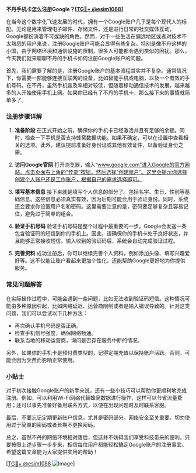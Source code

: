 **不丹手机卡怎么注册Google？[[TG💪+ @esim1088](https://t.me/s/esim1088)]**

在当今这个数字化飞速发展的时代，拥有一个Google账户几乎是每个现代人的标配。无论是用来管理电子邮件、存储文件，还是进行日常的社交媒体互动，Google都扮演着不可或缺的角色。然而，对于一些生活在偏远地区或者对技术不太熟悉的用户来说，注册Google账户可能会显得有些复杂。特别是像不丹这样的小国，由于网络环境和通信设施的限制，很多人可能都会遇到类似的困扰。那么，今天我们就来聊聊不丹的手机卡如何注册Google账户的问题。

首先，我们需要了解的是，注册Google账户的基本流程其实并不复杂。通常情况下，你需要一部能够连接互联网的设备，比如智能手机或电脑，以及一个有效的手机号码。在不丹，虽然手机普及率相对较低，但随着移动通信技术的发展，越来越多的人开始使用手机上网。如果你已经有了不丹的手机卡，那么接下来的事情就简单多了。

### 注册步骤详解

1. **准备阶段**
   在正式开始之前，确保你的手机卡已经激活并且有足够的余额。同时，检查一下手机是否支持蜂窝数据功能。如果不确定，可以在设置中查看相关的选项。此外，建议提前准备好身份证或其他有效证件，以备验证身份之需。

2. **访问Google官网**
   打开浏览器，输入“www.google.com”进入Google的官方网站。点击页面右上角的“登录”按钮，然后选择“创建账户”。这里会提示你选择创建个人账户还是工作账户，根据自己的需求选择即可。

3. **填写基本信息**
   接下来就是填写个人信息的部分了。包括名字、生日、性别等基础信息。这些信息必须真实有效，因为后期可能会用于验证身份。同时，系统还会要求你设置用户名和密码。这里需要注意的是，密码要足够复杂且容易记住，避免过于简单的组合。

4. **验证手机号码**
   验证手机号码是整个过程中最重要的一步。Google会发送一条包含验证码的短信到你的手机上。因此，请确保你的手机卡处于良好状态，并且能够正常接收短信。输入收到的验证码后，系统会自动完成验证过程。

5. **完善资料**
   成功注册后，你可以继续完善个人资料，例如添加头像、填写兴趣爱好等。这不仅能让账户看起来更加个性化，还能帮助Google更好地为你提供服务。

### 常见问题解答

在实际操作过程中，可能会遇到一些问题，比如无法收到验证码短信。这种情况可能由多种原因引起，比如网络延迟、运营商限制或者是输入错误导致的。针对这类问题，我们可以尝试以下几种方法：

- 再次确认手机号码是否正确。
- 检查手机信号强度，确保网络畅通。
- 联系当地的移动运营商，询问是否存在服务中断的情况。

另外，如果你的手机卡是预付费类型的，记得定期充值以保持账户活跃。否则，可能会因为欠费而影响正常使用。

### 小贴士

对于初次接触Google账户的新手来说，还有一些小技巧可以帮助你更顺利地完成注册。例如，可以利用Wi-Fi网络代替蜂窝数据进行操作，这样可以节省流量费用；还可以事先准备好备用联系方式，以便在出现问题时及时联系客服。

最后，不要忘记定期更新账户信息，尤其是密码部分。网络安全至关重要，切勿使用过于简单的密码或者长期不更换密码。

总之，虽然不丹的网络环境相对落后，但这并不妨碍我们享受科技带来的便利。只要按照上述步骤一步步来，相信每位用户都能轻松搞定Google账户的注册事宜。希望这篇文章能为大家提供实用的帮助！

[[TG💪+ @esim1088](https://t.me/s/esim1088) ![Image](https://i.postimg.cc/4NQfJmqS/Snipaste-2025-05-13-00-14-12.png)]